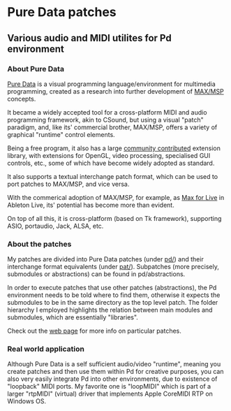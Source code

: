 # Pure Data patches

## Various audio and MIDI utilites for Pd environment

### About Pure Data

[Pure Data](http://msp.ucsd.edu) is a visual programming language/environment
for multimedia programming, created as a research into
further development of [MAX/MSP](https://cycling74.com/) concepts.

It became a widely accepted tool for a cross-platform
MIDI and audio programming framework, akin to CSound,
but using a visual "patch" paradigm, and, like its'
commercial brother, MAX/MSP, offers a variety of graphical
"runtime" control elements.

Being a free program, it also has a large [community contributed](https://puredata.info/) extension library, with extensions for OpenGL, video processing,
specialised GUI controls, etc., some of which have become
widely adopted as standard.

It also supports a textual interchange patch format, which
can be used to port patches to MAX/MSP, and vice versa.

With the commerical adoption of MAX/MSP, for example, as
[Max for Live](https://www.ableton.com/en/live/max-for-live/) in
Ableton Live, its' potential has become more than evident.

On top of all this, it is cross-platform (based on Tk framework),
supporting ASIO, portaudio, Jack, ALSA, etc.

### About the patches

My patches are divided into Pure Data patches (under [pd/](./pd/)) and their
interchange format equivalents (under [pat/](./pat)).
Subpatches (more precisely, submodules or abstractions) can be found
in pd/abstractions.

In order to execute patches that use other patches (abstractions),
the Pd environment needs to be told where to find them, otherwise
it expects the submodules to be in the same directory as the
top level patch. The folder hierarchy I employed highlights the
relation between main modules and submodules, which are essentially
"libraries".

Check out the [web page](https://chainjazz.github.io/puredatapatches)
for more info on particular patches.

### Real world application

Although Pure Data is a self sufficient audio/video "runtime", meaning you
create patches and then use them within Pd for creative purposes, you can
also very easily integrate Pd into other environments, due to existence of
"loopback" MIDI ports. My favorite one is "loopMIDI" which is part of
a larger "rtpMIDI" (virtual) driver that implements Apple CoreMIDI RTP on 
Windows OS.


